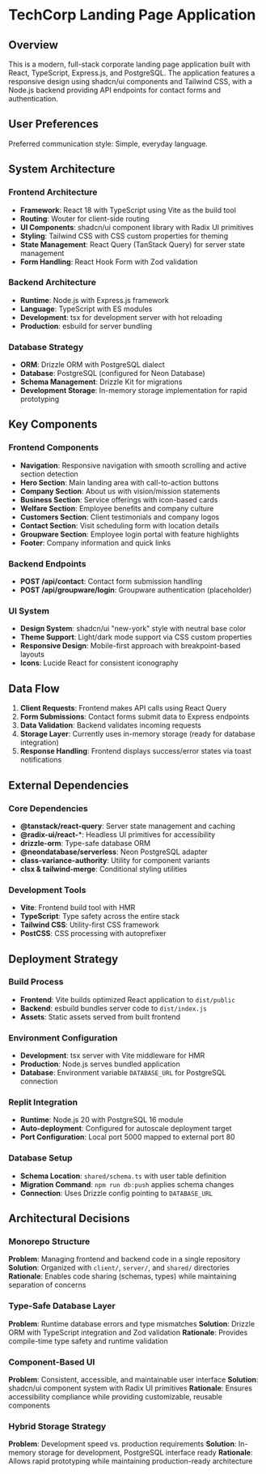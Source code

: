 # TechCorp Landing Page Application

## Overview

This is a modern, full-stack corporate landing page application built with React, TypeScript, Express.js, and PostgreSQL. The application features a responsive design using shadcn/ui components and Tailwind CSS, with a Node.js backend providing API endpoints for contact forms and authentication.

## User Preferences

Preferred communication style: Simple, everyday language.

## System Architecture

### Frontend Architecture
- **Framework**: React 18 with TypeScript using Vite as the build tool
- **Routing**: Wouter for client-side routing
- **UI Components**: shadcn/ui component library with Radix UI primitives
- **Styling**: Tailwind CSS with CSS custom properties for theming
- **State Management**: React Query (TanStack Query) for server state management
- **Form Handling**: React Hook Form with Zod validation

### Backend Architecture
- **Runtime**: Node.js with Express.js framework
- **Language**: TypeScript with ES modules
- **Development**: tsx for development server with hot reloading
- **Production**: esbuild for server bundling

### Database Strategy
- **ORM**: Drizzle ORM with PostgreSQL dialect
- **Database**: PostgreSQL (configured for Neon Database)
- **Schema Management**: Drizzle Kit for migrations
- **Development Storage**: In-memory storage implementation for rapid prototyping

## Key Components

### Frontend Components
- **Navigation**: Responsive navigation with smooth scrolling and active section detection
- **Hero Section**: Main landing area with call-to-action buttons
- **Company Section**: About us with vision/mission statements
- **Business Section**: Service offerings with icon-based cards
- **Welfare Section**: Employee benefits and company culture
- **Customers Section**: Client testimonials and company logos
- **Contact Section**: Visit scheduling form with location details
- **Groupware Section**: Employee login portal with feature highlights
- **Footer**: Company information and quick links

### Backend Endpoints
- **POST /api/contact**: Contact form submission handling
- **POST /api/groupware/login**: Groupware authentication (placeholder)

### UI System
- **Design System**: shadcn/ui "new-york" style with neutral base color
- **Theme Support**: Light/dark mode support via CSS custom properties
- **Responsive Design**: Mobile-first approach with breakpoint-based layouts
- **Icons**: Lucide React for consistent iconography

## Data Flow

1. **Client Requests**: Frontend makes API calls using React Query
2. **Form Submissions**: Contact forms submit data to Express endpoints
3. **Data Validation**: Backend validates incoming requests
4. **Storage Layer**: Currently uses in-memory storage (ready for database integration)
5. **Response Handling**: Frontend displays success/error states via toast notifications

## External Dependencies

### Core Dependencies
- **@tanstack/react-query**: Server state management and caching
- **@radix-ui/react-***: Headless UI primitives for accessibility
- **drizzle-orm**: Type-safe database ORM
- **@neondatabase/serverless**: Neon PostgreSQL adapter
- **class-variance-authority**: Utility for component variants
- **clsx & tailwind-merge**: Conditional styling utilities

### Development Tools
- **Vite**: Frontend build tool with HMR
- **TypeScript**: Type safety across the entire stack
- **Tailwind CSS**: Utility-first CSS framework
- **PostCSS**: CSS processing with autoprefixer

## Deployment Strategy

### Build Process
- **Frontend**: Vite builds optimized React application to `dist/public`
- **Backend**: esbuild bundles server code to `dist/index.js`
- **Assets**: Static assets served from built frontend

### Environment Configuration
- **Development**: tsx server with Vite middleware for HMR
- **Production**: Node.js serves bundled application
- **Database**: Environment variable `DATABASE_URL` for PostgreSQL connection

### Replit Integration
- **Runtime**: Node.js 20 with PostgreSQL 16 module
- **Auto-deployment**: Configured for autoscale deployment target
- **Port Configuration**: Local port 5000 mapped to external port 80

### Database Setup
- **Schema Location**: `shared/schema.ts` with user table definition
- **Migration Command**: `npm run db:push` applies schema changes
- **Connection**: Uses Drizzle config pointing to `DATABASE_URL`

## Architectural Decisions

### Monorepo Structure
**Problem**: Managing frontend and backend code in a single repository
**Solution**: Organized with `client/`, `server/`, and `shared/` directories
**Rationale**: Enables code sharing (schemas, types) while maintaining separation of concerns

### Type-Safe Database Layer
**Problem**: Runtime database errors and type mismatches
**Solution**: Drizzle ORM with TypeScript integration and Zod validation
**Rationale**: Provides compile-time type safety and runtime validation

### Component-Based UI
**Problem**: Consistent, accessible, and maintainable user interface
**Solution**: shadcn/ui component system with Radix UI primitives
**Rationale**: Ensures accessibility compliance while providing customizable, reusable components

### Hybrid Storage Strategy
**Problem**: Development speed vs. production requirements
**Solution**: In-memory storage for development, PostgreSQL interface ready
**Rationale**: Allows rapid prototyping while maintaining production-ready architecture